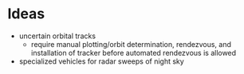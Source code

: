 # Ideas

- uncertain orbital tracks
  - require manual plotting/orbit determination, rendezvous, and
    installation of tracker before automated rendezvous is allowed
- specialized vehicles for radar sweeps of night sky
